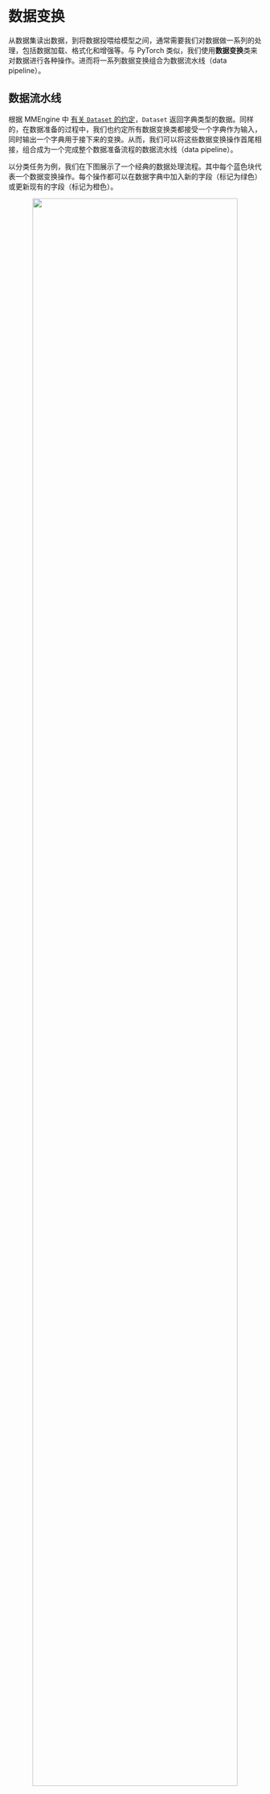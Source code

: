 # 数据变换

从数据集读出数据，到将数据投喂给模型之间，通常需要我们对数据做一系列的处理，包括数据加载、格式化和增强等。与 PyTorch 类似，我们使用**数据变换**类来对数据进行各种操作。进而将一系列数据变换组合为数据流水线（data pipeline）。

## 数据流水线

根据 MMEngine 中 [有关 `Dataset` 的约定](TODO)，`Dataset` 返回字典类型的数据。同样的，在数据准备的过程中，我们也约定所有数据变换类都接受一个字典作为输入，同时输出一个字典用于接下来的变换。从而，我们可以将这些数据变换操作首尾相接，组合成为一个完成整个数据准备流程的数据流水线（data pipeline）。

以分类任务为例，我们在下图展示了一个经典的数据处理流程。其中每个蓝色块代表一个数据变换操作。每个操作都可以在数据字典中加入新的字段（标记为绿色）或更新现有的字段（标记为橙色）。

<div align=center>
<img src="https://user-images.githubusercontent.com/26739999/154197953-bf0b1a16-3f41-4bc7-9e67-b2b9b323d895.png" width="90%"/>
</div>

常用的数据变换类可以大致分为数据加载、数据预处理、数据增强和数据格式化。还有一类特殊数据变换类，称为变换包装，它们不操作数据，而是为其中包含的一组数据变换提供额外的功能。

## 常用的数据变换类

在 MMCV 中，我们提供了一些在常用的数据变换类如下：

### 数据加载

为了支持大规模数据集的加载，通常在 `Dataset` 初始化时不加载数据，只加载相应的路径。因此需要在数据流水线中进行具体数据的加载。

| class                         | 功能                       |
| :---------------------------: | :------------------------: |
| [`LoadImageFromFile`](TODO)   | 根据路径加载图像           |

### 数据预处理及增强

数据预处理和增强通常是对图像本身进行变换，如裁剪、填充、缩放等。

| class                            | 功能                               |
| :------------------------------: | :--------------------------------: |
| [`Pad`](TODO)                    | 填充图像边缘                       |
| [`CenterCrop`](TODO)             | 居中裁剪                           |
| [`Normalize`](TODO)              | 对图像进行归一化                   |
| [`Resize`](TODO)                 | 按照指定尺寸或比例缩放图像         |
| [`RandomResize`](TODO)           | 缩放图像至指定范围的随机尺寸       |
| [`RandomMultiscaleResize`](TODO) | 缩放图像至多个尺寸中的随机一个尺寸 |
| [`RandomGrayscale`](TODO)        | 随机灰度化                         |
| [`RandomFlip`](TODO)             | 图像随机翻转                       |
| [`MultiScaleFlipAug`](TODO)      | 支持缩放和翻转的测试时数据增强     |

### 数据格式化

数据格式化操作通常是对数据进行的类型转换。

| class                         | 功能                               |
| :---------------------------: | :--------------------------------: |
| [`ToTensor`](TODO)            | 将指定的数据转换为 `torch.Tensor`  |
| [`ImageToTensor`](TODO)       | 将图像转换为 `torch.Tensor`        |


## 变换包装

变换包装是一种特殊的数据变换类，他们本身并不操作数据字典中的图像、标签等信息，而是对其中定义的数据变换的行为进行增强。

### 字段映射（Remap）

字段映射包装（`Remap`）用于对数据字典中的字段进行映射。例如，一般的图像处理变换都从数据字典中的 `"img"` 字段获得值。但有些时候，我们希望这些变换处理数据字典中其他字段中的图像，比如 `"gt_img"` 字段。

如果配合注册器和配置文件使用的话，在配置文件中数据集的 `pipeline` 中如下例使用字段映射包装：

```python
pipeline = [
    ...
    dict(type='Remap',
        input_mapping={'img': 'gt_img'},  # 将 "gt_img" 字段映射至 "img" 字段
        inplace=True,  # 在完成变换后，将 "img" 重映射回 "gt_img" 字段
        transforms=[
            # 在 `RandomFlip` 变换类中，我们只需要操作 "img" 字段即可
            dict(type='RandomFlip'),
        ])
    ...
]
```

利用字段映射包装，我们在实现数据变换类时，不需要考虑在 `transform` 方法中考虑各种可能的输入字段名，只需要处理默认的字段即可。

### 随机选择（RandomChoice）

随机选择包装（`RandomChoice`）用于从一系列数据变换组合中随机应用一个数据变换组合。利用这一包装，我们可以简单地实现一些数据增强功能，比如 AutoAugment。

如果配合注册器和配置文件使用的话，在配置文件中数据集的 `pipeline` 中如下例使用随机选择包装：

```python
pipeline = [
    ...
    dict(type='RandomChoice',
        pipelines=[
            [
                dict(type='Posterize', bits=4),
                dict(type='Rotate', angle=30.)
            ],  # 第一种随机变化组合
            [
                dict(type='Equalize'),
                dict(type='Rotate', angle=30)
            ],  # 第二种随机变换组合
        ],
        pipeline_probs=[0.4, 0.6]  # 两种随机变换组合各自的选用概率
        )
    ...
]
```

### 多目标扩展（ApplyToMultiple）

通常，一个数据变换类只会从一个固定的字段读取操作目标。虽然我们也可以使用 `Remap` 来改变读取的字段，但无法将变换一次性应用于多个字段的数据。为了实现这一功能，我们需要借助多目标扩展包装（`ApplyToMultiple`）。

多目标扩展包装（`ApplyToMultiple`）有两个用法，一是将数据变换作用于指定的多个字段，二是将数据变换作用于某个字段下的一组目标中。

1. 应用于多个字段

   假设我们需要将数据变换应用于 `"lq"` (low-quanlity) 和 `"gt"` (ground-truth) 两个字段中的图像上。

   ```python
   pipeline = [
       dict(type='ApplyToMultiple',
           # 分别应用于 "lq" 和 "gt" 两个字段，并将二者应设置 "img" 字段
           input_mapping={'img': ['lq', 'gt']},
           # 在完成变换后，将 "img" 字段重映射回原先的字段
           inplace=True,
           # 是否在对各目标的变换中共享随机变量
           # 更多介绍参加后续章节（随机变量共享）
           share_random_param=True,
           transforms=[
               # 在 `RandomFlip` 变换类中，我们只需要操作 "img" 字段即可
               dict(type='RandomFlip'),
           ])
   ]
   ```

2. 应用于一个字段的一组目标

   假设我们需要将数据变换应用于 `"images"` 字段中一个 list 的图像。

   ```python
   pipeline = [
       dict(type='ApplyToMultiple',
           # 将 "images" 字段下的每张图片映射至 "img" 字段
           input_mapping={'img': 'images'},
           # 在完成变换后，将 "img" 字段下的图片重映射回 "images" 字段的列表中
           inplace=True,
           # 是否在对各目标的变换中共享随机变量
           # 更多介绍参加后续章节（随机变量共享）
           share_random_param=True,
           transforms=[
               # 在 `RandomFlip` 变换类中，我们只需要操作 "img" 字段即可
               dict(type='RandomFlip'),
           ])
   ]
   ```

## 自定义数据变换类

在 MMCV 中，我们提供了统一的数据变换的基类 `BaseTransform`。这是一个抽象类，定义了数据变换类的接口。

如果要自定义一个新的数据变换类，只需要继承 `BaseTransform`，并实现 `transform` 函数即可。这里，我们使用一个简单的随机翻转变换（`MyRandomFlip`）作为示例：

```python
import random
import mmcv
from mmcv.transforms import BaseTransform, TRANSFORMS

@TRANSFORMS.register_module()
class MyRandomFlip(BaseTransform):
    def __init__(self, prob: float):
        super().__init__()
        self.prob = prob

    def transform(self, results: dict) -> dict:
        img = results['img']
        flip = True if random.random() > self.prob else False
        if flip:
            results['img'] = mmcv.imflip(img)
        return results
```

进而，我们可以实例化一个 `MyRandomFlip` 对象，并将之作为一个可调用对象，来处理我们的数据字典。

```python
import numpy as np
transform = MyRandomFlip(prob=1.0)
data_info = dict(img=np.random.rand(224, 224, 3))
data_info = transform(data_info)
processed_img = data_info['img']
```

又或者，在配置文件的 pipeline 字段中添加 `MyRandomFlip` 变换

```python
pipeline = [
    ...
    dict(type='MyRandomFlip', prob=0.5),
    ...
]
```

需要注意的是，如需在配置文件中使用，需要保证 `MyRandomFlip` 类所在的文件在运行时能够被导入。

### 随机变量共享

有些情况下，我们希望在多次数据变换中共享随机状态。例如，在超分辨率任务中，我们希望将随机变换**同步**作用于低分辨率图像和原始图像。

在 `ApplyToMultiple` 中，我们提供了 `share_random_param` 选项来启用这一功能。而为了使这一功能生效，我们需要在数据变换类中标注哪些随机变量是支持共享的。

以上文中的 `MyRandomFlip` 为例：

```python
from mmcv.transforms.utils import cacheable_method

@TRANSFORMS.register_module()
class MyRandomFlip(BaseTransform):
    def __init__(self, prob: float):
        super().__init__()
        self.prob = prob

    @cacheable_method  # 标注该方法的输出为可共享的随机变量
    def do_flip(self):
        flip = True if random.random() > self.prob else False
        return flip

    def transform(self, results: dict) -> dict:
        img = results['img']
        if self.do_flip():
            results['img'] = mmcv.imflip(img)
        return results
```

通过 `cacheable_method` 装饰器，方法返回值 `flip` 被标注为一个支持共享的随机变量。进而，在 `ApplyToMultiple` 对多个目标的变换中，这一变量的值都会保持一致。

如果你对 `ApplyToMultiple` 是如何开关这一功能感到好奇，深入了解我们会发现，它使用了上下文管理器 `cache_random_params` 来在特定范围内启用数据变换的随机变量共享。我们可以通过一个小例子来体验这一功能。

```python
>>> import random
>>> from mmcv.transforms import BaseTransform
>>> from mmcv.transforms.utils import cacheable_method, cache_random_params
>>>
>>> class RandomNumber(BaseTransform):
...     @cacheable_method  # 标注该方法的输出为可共享的随机变量
...     def get_cached_random(self):
...         return random.random()
...
...     def transform(self, results: dict) -> dict:
...         results['cache'] = self.get_cached_random()
...         results['no_cache'] = random.random()
...         return results
>>>
>>> transform = RandomNumber()
>>> # 没有 `cache_random_params` 时，被标注的随机变量也不会在多次调用中共享
>>> for i in range(3):
...     data_dict = transform({})
...     print(f'{data_dict["cache"]:.4f}, {data_dict["no_cache"]:.4f}')
0.7994, 0.1712
0.5317, 0.5089
0.6758, 0.0542
>>> # 在 `cache_random_params` 中，只有被标注的随机变量会在多次调用中共享
>>> with cache_random_params(transform):
...     for i in range(3):
...         data_dict = transform({})
...         print(f'{data_dict["cache"]:.4f}, {data_dict["no_cache"]:.4f}')
0.9899, 0.5399
0.9899, 0.4246
0.9899, 0.9384
```
